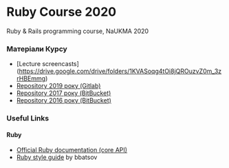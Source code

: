 # Ruby Course 2020

Ruby & Rails programming course, NaUKMA 2020

### Матеріали Курсу
* [Lecture screencasts] (https://drive.google.com/drive/folders/1KVASoqg4tOi8jQROuzvZ0m_3zrHBEmmg)
* [Repository 2019 року (Gitlab)](https://gitlab.com/pavlozahozhenko/ruby-course-2019)
* [Repository 2017 року (BitBucket)](https://bitbucket.org/burius/ruby_course_2017)
* [Repository 2016 року (BitBucket)](https://bitbucket.org/burius/ror_course)

### Useful Links
#### Ruby
* [Official Ruby documentation (core API)](http://ruby-doc.org/core-2.7.0/)
* [Ruby style guide](https://github.com/bbatsov/ruby-style-guide) by bbatsov
